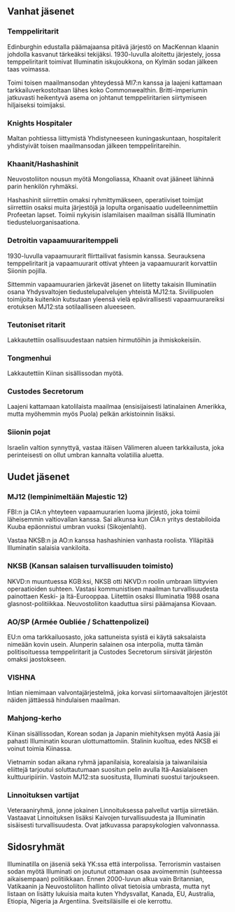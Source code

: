 ## Vanhat jäsenet

### Temppeliritarit
Edinburghin edustalla päämajaansa pitävä järjestö on MacKennan klaanin johdolla kasvanut tärkeäksi tekijäksi. 1930-luvulla aloitettu järjestely, jossa temppeliritarit toimivat Illuminatin iskujoukkona, on Kylmän sodan jälkeen taas voimassa. 

Toimi toisen maailmansodan yhteydessä MI7:n kanssa ja laajeni kattamaan tarkkailuverkostoltaan lähes koko Commonwealthin. Britti-imperiumin jatkuvasti heikentyvä asema on johtanut temppeliritarien siirtymiseen hiljaiseksi toimijaksi.

### Knights Hospitaler
Maltan pohtiessa liittymistä Yhdistyneeseen kuningaskuntaan, hospitalerit yhdistyivät toisen maailmansodan jälkeen temppeliritareihin.

### Khaanit/Hashashinit
Neuvostoliiton nousun myötä Mongoliassa, Khaanit ovat jääneet lähinnä parin henkilön ryhmäksi.

Hashashinit siirrettiin omaksi ryhmittymäkseen, operatiiviset toimijat siirrettiin osaksi muita järjestöjä ja lopulta organisaatio uudelleennimettiin Profeetan lapset. Toimii nykyisin islamilaisen maailman sisällä Illuminatin tiedusteluorganisaationa.

### Detroitin vapaamuuraritemppeli
1930-luvulla vapaamuurarit flirttailivat fasismin kanssa. Seurauksena temppeliritarit ja vapaamuurarit ottivat yhteen ja vapaamuurarit korvattiin Siionin pojilla.

Sittemmin vapaamuurarien järkevät jäsenet on liitetty takaisin Illuminatiin osana Yhdysvaltojen tiedustelupalvelujen yhteistä MJ12:ta. Siviilipuolen toimijoita kuitenkin kutsutaan yleensä vielä epävirallisesti vapaamuurareiksi erotuksen MJ12:sta sotilaalliseen alueeseen.

### Teutoniset ritarit
Lakkautettiin osallisuudestaan natsien hirmutöihin ja ihmiskokeisiin.

### Tongmenhui
Lakkautettiin Kiinan sisällissodan myötä.

### Custodes Secretorum
Laajeni kattamaan katolilaista maailmaa (ensisijaisesti latinalainen Amerikka, mutta myöhemmin myös Puola) pelkän arkistoinnin lisäksi.

### Siionin pojat
Israelin valtion synnyttyä, vastaa itäisen Välimeren alueen tarkkailusta, joka perinteisesti on ollut umbran kannalta volatiilia aluetta.

## Uudet jäsenet

### MJ12 (lempinimeltään Majestic 12)
FBI:n ja CIA:n yhteyteen vapaamuurarien luoma järjestö, joka toimii läheisemmin valtiovallan kanssa. Sai alkunsa kun CIA:n yritys destabiloida Kuuba epäonnistui umbran vuoksi (Sikojenlahti).

Vastaa NKSB:n ja AO:n kanssa hashashinien vanhasta roolista. Ylläpitää Illuminatin salaisia vankiloita.

### NKSB (Kansan salaisen turvallisuuden toimisto)
NKVD:n muuntuessa KGB:ksi, NKSB otti NKVD:n roolin umbraan liittyvien operaatioiden suhteen. Vastasi kommunistisen maailman turvallisuudesta painottaen Keski- ja Itä-Eurooppaa. Liitettiin osaksi Illuminatia 1988 osana glasnost-politiikkaa. Neuvostoliiton kaaduttua siirsi päämajansa Kiovaan.

### AO/SP (Armée Oubliée / Schattenpolizei)
EU:n oma tarkkailuosasto, joka sattuneista syistä ei käytä saksalaista nimeään kovin usein. Alunperin salainen osa interpolia, mutta tämän politisoituessa temppeliritarit ja Custodes Secretorum siirsivät järjestön omaksi jaostokseen.

### VISHNA
Intian niemimaan valvontajärjestelmä, joka korvasi siirtomaavaltojen järjestöt näiden jättäessä hindulaisen maailman.

### Mahjong-kerho
Kiinan sisällissodan, Korean sodan ja Japanin miehityksen myötä Aasia jäi pahasti Illuminatin kouran ulottumattomiin. Stalinin kuoltua, edes NKSB ei voinut toimia Kiinassa.

Vietnamin sodan aikana ryhmä japanilaisia, korealaisia ja taiwanilaisia eliittejä tarjoutui soluttautumaan suositun pelin avulla Itä-Aasialaiseen kulttuuripiiriin. Vastoin MJ12:sta suositusta, Illuminati suostui tarjoukseen.

### Linnoituksen vartijat
Veteraaniryhmä, jonne jokainen Linnoituksessa palvellut vartija siirretään. Vastaavat Linnoituksen lisäksi Kaivojen turvallisuudesta ja Illuminatin sisäisesti turvallisuudesta. Ovat jatkuvassa parapsykologien valvonnassa.

## Sidosryhmät

Illuminatilla on jäseniä sekä YK:ssa että interpolissa. Terrorismin vastaisen sodan myötä Illuminati on joutunut ottamaan osaa avoimemmin (suhteessa aikaisempaan) politiikkaan. Ennen 2000-luvun alkua vain Britannian, Vatikaanin ja Neuvostoliiton hallinto olivat tietoisia umbrasta, mutta nyt listaan on lisätty lukuisia maita kuten Yhdysvallat, Kanada, EU, Australia, Etiopia, Nigeria ja Argentiina. Sveitsiläisille ei ole kerrottu.

